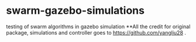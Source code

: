 # swarm-gazebo-simulations
testing of swarm algorithms in gazebo simulation
**All the credit for original package, simulations and controller goes to https://github.com/yangliu28 .
